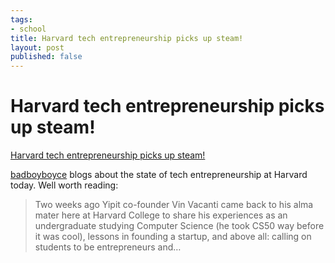 ```yaml
--- 
tags: 
- school
title: Harvard tech entrepreneurship picks up steam!
layout: post
published: false
---
```

# Harvard tech entrepreneurship picks up steam!

[Harvard tech entrepreneurship picks up
steam!](http://innovationneversleeps.com/post/13314104172/atharvard)

[badboyboyce](http://innovationneversleeps.com/post/13314104172/atharvard)
blogs about the state of tech entrepreneurship at Harvard today. Well worth
reading:

> Two weeks ago Yipit co-founder Vin Vacanti came back to his alma mater here at Harvard College to share his experiences as an undergraduate studying Computer Science (he took CS50 way before it was cool), lessons in founding a startup, and above all: calling on students to be entrepreneurs and…

